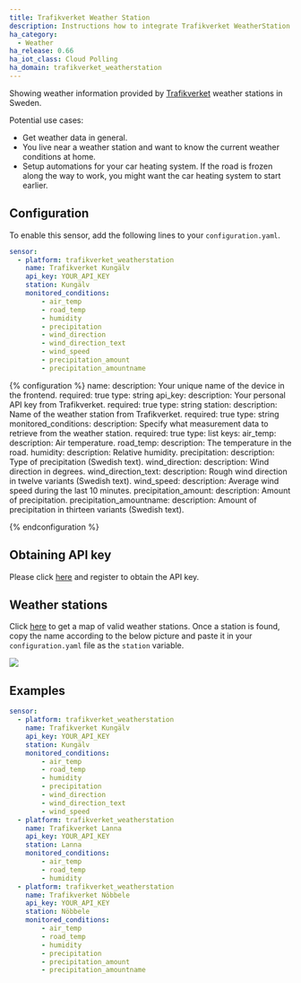 ```yaml
---
title: Trafikverket Weather Station
description: Instructions how to integrate Trafikverket WeatherStation within Home Assistant.
ha_category:
  - Weather
ha_release: 0.66
ha_iot_class: Cloud Polling
ha_domain: trafikverket_weatherstation
---
```


Showing weather information provided by [Trafikverket](https://www.trafikverket.se/) weather stations in Sweden.

Potential use cases:

- Get weather data in general.
- You live near a weather station and want to know the current weather conditions at home.
- Setup automations for your car heating system. If the road is frozen along the way to work, you might want the car heating system to start earlier.

## Configuration

To enable this sensor, add the following lines to your `configuration.yaml`.

```yaml
sensor:
  - platform: trafikverket_weatherstation
    name: Trafikverket Kungälv
    api_key: YOUR_API_KEY
    station: Kungälv
    monitored_conditions:
        - air_temp
        - road_temp
        - humidity
        - precipitation
        - wind_direction
        - wind_direction_text
        - wind_speed
        - precipitation_amount
        - precipitation_amountname
```

{% configuration %}
name:
  description: Your unique name of the device in the frontend.
  required: true
  type: string
api_key:
  description: Your personal API key from Trafikverket.
  required: true
  type: string
station:
  description: Name of the weather station from Trafikverket.
  required: true
  type: string
monitored_conditions:
  description: Specify what measurement data to retrieve from the weather station.
  required: true
  type: list
  keys:
    air_temp:
      description: Air temperature.
    road_temp:
      description: The temperature in the road.
    humidity:
      description: Relative humidity.
    precipitation:
      description: Type of precipitation (Swedish text).
    wind_direction:
      description: Wind direction in degrees.
    wind_direction_text:
      description: Rough wind direction in twelve variants (Swedish text).
    wind_speed:
      description: Average wind speed during the last 10 minutes.
    precipitation_amount:
      description: Amount of precipitation.
    precipitation_amountname:
      description: Amount of precipitation in thirteen variants (Swedish text).
    
{% endconfiguration %}

## Obtaining API key

Please click [here](https://api.trafikinfo.trafikverket.se/) and register to obtain the API key.

## Weather stations

Click [here](https://www.trafikverket.se/trafikinformation/vag/?TrafficType=personalTraffic&map=1/606442.17/6886316.22/&Layers=RoadWeather%2b) to get a map of valid weather stations. Once a station is found, copy the name according to the below picture and paste it in your `configuration.yaml` file as the `station` variable.

<p class='img'>
  <img src='{{site_root}}/images/screenshots/get_trafikverket_weather_station_example.png' />
</p>

## Examples

```yaml
sensor:
  - platform: trafikverket_weatherstation
    name: Trafikverket Kungälv
    api_key: YOUR_API_KEY
    station: Kungälv
    monitored_conditions:
        - air_temp
        - road_temp
        - humidity
        - precipitation
        - wind_direction
        - wind_direction_text
        - wind_speed
  - platform: trafikverket_weatherstation
    name: Trafikverket Lanna
    api_key: YOUR_API_KEY
    station: Lanna
    monitored_conditions:
        - air_temp
        - road_temp
        - humidity
  - platform: trafikverket_weatherstation
    name: Trafikverket Nöbbele
    api_key: YOUR_API_KEY
    station: Nöbbele
    monitored_conditions:
        - air_temp
        - road_temp
        - humidity
        - precipitation
        - precipitation_amount
        - precipitation_amountname
```
